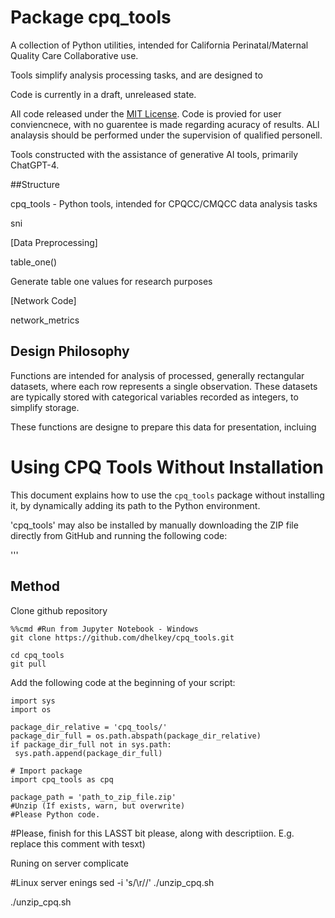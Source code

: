 # Package cpq_tools

A collection of Python utilities, intended for California Perinatal/Maternal Quality Care Collaborative use.

Tools simplify analysis processing tasks, and are designed to 

Code is currently in a draft, unreleased state.

All code released under the [MIT License](LICENSE). Code is provied for user conviencnece, with no guarentee is made regarding acuracy of results. ALl analaysis should be performed under the supervision of qualified personell.

Tools constructed with the assistance of generative AI tools, primarily ChatGPT-4.


##Structure

cpq_tools - Python tools, intended for CPQCC/CMQCC data analysis tasks

sni


[Data Preprocessing]

table_one() 

Generate table one values for research purposes


[Network Code]

network_metrics

## Design Philosophy
Functions are intended for analysis of processed, generally rectangular datasets, where each row represents a single observation. These datasets are typically stored with categorical variables recorded as integers, to simplify storage.



These functions are designe to prepare this data for presentation, incluing


# Using CPQ Tools Without Installation

This document explains how to use the `cpq_tools` package without installing it, by dynamically adding its path to the Python environment. 

'cpq_tools' may also be installed by manually downloading the ZIP file directly from GitHub and running the following code:

'''



## Method

Clone github repository
```
%%cmd #Run from Jupyter Notebook - Windows
git clone https://github.com/dhelkey/cpq_tools.git
```

```
cd cpq_tools
git pull
```

Add the following code at the beginning of your script:

   ```
import sys
import os

package_dir_relative = 'cpq_tools/'
package_dir_full = os.path.abspath(package_dir_relative)
if package_dir_full not in sys.path:
    sys.path.append(package_dir_full)

# Import package
import cpq_tools as cpq
```

```
package_path = 'path_to_zip_file.zip'
#Unzip (If exists, warn, but overwrite)
#Please Python code.
```
#Please, finish for this LASST bit please, along with descriptiion. E.g. replace this comment with tesxt)


Runing on server complicate

#Linux server enings
sed -i 's/\r//' ./unzip_cpq.sh

./unzip_cpq.sh